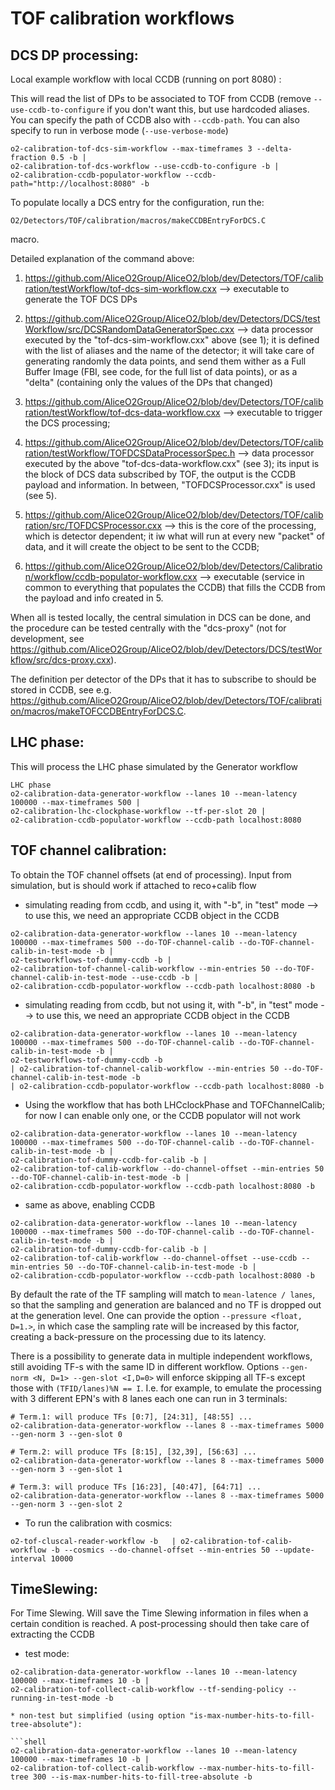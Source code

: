 <!-- doxy
\page refDetectorsTOFtestWorkflow testWorkflow
/doxy -->

# TOF calibration workflows

## DCS DP processing:

Local example workflow with local CCDB (running on port 8080) :

This will read the list of DPs to be associated to TOF from CCDB (remove
`--use-ccdb-to-configure` if you don't want this, but use hardcoded
aliases. You can specify the path of CCDB also with `--ccdb-path`.
You can also specify to run in verbose mode (`--use-verbose-mode`)

```shell
o2-calibration-tof-dcs-sim-workflow --max-timeframes 3 --delta-fraction 0.5 -b |
o2-calibration-tof-dcs-workflow --use-ccdb-to-configure -b |
o2-calibration-ccdb-populator-workflow --ccdb-path="http://localhost:8080" -b
```
To populate locally a DCS entry for the configuration, run the:

`O2/Detectors/TOF/calibration/macros/makeCCDBEntryForDCS.C`

macro.

Detailed explanation of the command above:

1. https://github.com/AliceO2Group/AliceO2/blob/dev/Detectors/TOF/calibration/testWorkflow/tof-dcs-sim-workflow.cxx --> executable to generate the TOF DCS DPs

1. https://github.com/AliceO2Group/AliceO2/blob/dev/Detectors/DCS/testWorkflow/src/DCSRandomDataGeneratorSpec.cxx --> data processor executed by the "tof-dcs-sim-workflow.cxx" above (see 1); it is defined with the list of aliases and the name of the detector; it will take care of generating randomly the data points, and send them wither as a Full Buffer Image (FBI, see code, for the full list of data points), or as a "delta" (containing only the values of the DPs that changed)

1. https://github.com/AliceO2Group/AliceO2/blob/dev/Detectors/TOF/calibration/testWorkflow/tof-dcs-data-workflow.cxx --> executable to trigger the DCS processing;

1. https://github.com/AliceO2Group/AliceO2/blob/dev/Detectors/TOF/calibration/testWorkflow/TOFDCSDataProcessorSpec.h --> data processor executed by the above "tof-dcs-data-workflow.cxx" (see 3); its input is the block of DCS data subscribed by TOF, the output is the CCDB payload and information. In between, "TOFDCSProcessor.cxx" is used (see 5).

1. https://github.com/AliceO2Group/AliceO2/blob/dev/Detectors/TOF/calibration/src/TOFDCSProcessor.cxx --> this is the core of the processing, which is detector dependent; it iw what will run at every new "packet" of data, and it will create the object to be sent to the CCDB;

1. https://github.com/AliceO2Group/AliceO2/blob/dev/Detectors/Calibration/workflow/ccdb-populator-workflow.cxx --> executable (service in common to everything that populates the CCDB) that fills the CCDB from the payload and info created in 5.

When all is tested locally, the central simulation in DCS can be done, and the procedure can be tested centrally with the "dcs-proxy" (not for development, see https://github.com/AliceO2Group/AliceO2/blob/dev/Detectors/DCS/testWorkflow/src/dcs-proxy.cxx).

The definition per detector of the DPs that it has to subscribe to should be stored in CCDB, see e.g. https://github.com/AliceO2Group/AliceO2/blob/dev/Detectors/TOF/calibration/macros/makeTOFCCDBEntryForDCS.C. 

## LHC phase:

This will process the LHC phase simulated by the Generator workflow

```shell
LHC phase
o2-calibration-data-generator-workflow --lanes 10 --mean-latency 100000 --max-timeframes 500 |
o2-calibration-lhc-clockphase-workflow --tf-per-slot 20 |
o2-calibration-ccdb-populator-workflow --ccdb-path localhost:8080
```

## TOF channel calibration:

To obtain the TOF channel offsets (at end of processing). Input from simulation, but is should work if attached to reco+calib flow

* simulating reading from ccdb, and using it, with "-b", in "test" mode --> to use this, we need an appropriate CCDB object in the CCDB

```shell
o2-calibration-data-generator-workflow --lanes 10 --mean-latency 100000 --max-timeframes 500 --do-TOF-channel-calib --do-TOF-channel-calib-in-test-mode -b |
o2-testworkflows-tof-dummy-ccdb -b |
o2-calibration-tof-channel-calib-workflow --min-entries 50 --do-TOF-channel-calib-in-test-mode --use-ccdb -b |
o2-calibration-ccdb-populator-workflow --ccdb-path localhost:8080 -b
```

* simulating reading from ccdb, but not using it, with "-b", in "test" mode --> to use this, we need an appropriate CCDB object in the CCDB

```
o2-calibration-data-generator-workflow --lanes 10 --mean-latency 100000 --max-timeframes 500 --do-TOF-channel-calib --do-TOF-channel-calib-in-test-mode -b |
o2-testworkflows-tof-dummy-ccdb -b
| o2-calibration-tof-channel-calib-workflow --min-entries 50 --do-TOF-channel-calib-in-test-mode -b
| o2-calibration-ccdb-populator-workflow --ccdb-path localhost:8080 -b
```

* Using the workflow that has both LHCclockPhase and TOFChannelCalib; for now I can enable only one, or the CCDB populator will not work

```shell
o2-calibration-data-generator-workflow --lanes 10 --mean-latency 100000 --max-timeframes 500 --do-TOF-channel-calib --do-TOF-channel-calib-in-test-mode -b |
o2-calibration-tof-dummy-ccdb-for-calib -b |
o2-calibration-tof-calib-workflow --do-channel-offset --min-entries 50 --do-TOF-channel-calib-in-test-mode -b |
o2-calibration-ccdb-populator-workflow --ccdb-path localhost:8080 -b
```
* same as above, enabling CCDB

```shell
o2-calibration-data-generator-workflow --lanes 10 --mean-latency 100000 --max-timeframes 500 --do-TOF-channel-calib --do-TOF-channel-calib-in-test-mode -b |
o2-calibration-tof-dummy-ccdb-for-calib -b |
o2-calibration-tof-calib-workflow --do-channel-offset --use-ccdb --min-entries 50 --do-TOF-channel-calib-in-test-mode -b |
o2-calibration-ccdb-populator-workflow --ccdb-path localhost:8080 -b
```

By default the rate of the TF sampling will match to `mean-latence / lanes`, so that the sampling and generation are balanced and no TF is dropped out at the generation level.
One can provide the option `--pressure <float, D=1.>`, in which case the sampling rate will be increased by this factor, creating a back-pressure on the processing due to its latency.

There is a possibility to generate data in multiple independent workflows, still avoiding TF-s with the same ID in different workflow. Options `--gen-norm <N, D=1> --gen-slot <I,D=0>` will
enforce skipping all TF-s except those with ``(TFID/lanes)%N == I``. I.e. for example, to emulate the processing with 3 different EPN's with 8 lanes each one can run in 3 terminals:

```shell
# Term.1: will produce TFs [0:7], [24:31], [48:55] ...
o2-calibration-data-generator-workflow --lanes 8 --max-timeframes 5000 --gen-norm 3 --gen-slot 0

# Term.2: will produce TFs [8:15], [32,39], [56:63] ...
o2-calibration-data-generator-workflow --lanes 8 --max-timeframes 5000 --gen-norm 3 --gen-slot 1

# Term.3: will produce TFs [16:23], [40:47], [64:71] ...
o2-calibration-data-generator-workflow --lanes 8 --max-timeframes 5000 --gen-norm 3 --gen-slot 2
```

* To run the calibration with cosmics:

```shell
o2-tof-cluscal-reader-workflow -b   | o2-calibration-tof-calib-workflow -b --cosmics --do-channel-offset --min-entries 50 --update-interval 10000
```

## TimeSlewing:

For Time Slewing. Will save the Time Slewing information in files when a certain condition is reached. A post-processing
should then take care of extracting the CCDB

* test mode:

``` shell
o2-calibration-data-generator-workflow --lanes 10 --mean-latency 100000 --max-timeframes 10 -b |
o2-calibration-tof-collect-calib-workflow --tf-sending-policy --running-in-test-mode -b

* non-test but simplified (using option "is-max-number-hits-to-fill-tree-absolute"):

```shell
o2-calibration-data-generator-workflow --lanes 10 --mean-latency 100000 --max-timeframes 10 -b |
o2-calibration-tof-collect-calib-workflow --max-number-hits-to-fill-tree 300 --is-max-number-hits-to-fill-tree-absolute -b
```
